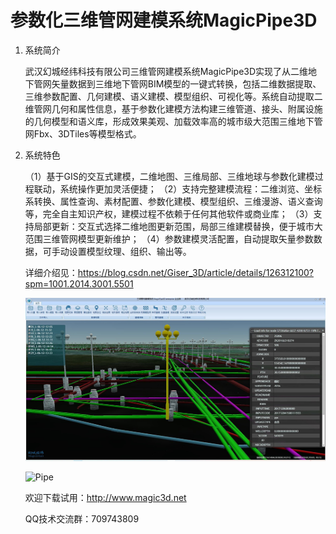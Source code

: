 # 参数化三维管网建模系统MagicPipe3D
    
1. 系统简介

    武汉幻城经纬科技有限公司三维管网建模系统MagicPipe3D实现了从二维地下管网矢量数据到三维地下管网BIM模型的一键式转换，包括二维数据提取、三维参数配置、几何建模、语义建模、模型组织、可视化等。系统自动提取二维管网几何和属性信息，基于参数化建模方法构建三维管道、接头、附属设施的几何模型和语义库，形成效果美观、加载效率高的城市级大范围三维地下管网Fbx、3DTiles等模型格式。

2. 系统特色

    （1）基于GIS的交互式建模，二维地图、三维局部、三维地球与参数化建模过程联动，系统操作更加灵活便捷；
    （2）支持完整建模流程：二维浏览、坐标系转换、属性查询、素材配置、参数化建模、模型组织、三维漫游、语义查询等，完全自主知识产权，建模过程不依赖于任何其他软件或商业库；
    （3）支持局部更新：交互式选择二维地图更新范围，局部三维建模替换，便于城市大范围三维管网模型更新维护；
    （4）参数建模灵活配置，自动提取矢量参数数据，可手动设置模型纹理、组织、输出等。
    
    详细介绍见：https://blog.csdn.net/Giser_3D/article/details/126312100?spm=1001.2014.3001.5501
    
    ![Image text](https://github.com/MagicUrban/MagicPipe3D/blob/main/Picture.jpg)

   ![Pipe](https://github.com/MagicUrban/MagicPipe3D/assets/56432942/16bb5221-4b1e-4a70-a5d5-e6c2ca1b30b5)

   
    欢迎下载试用：http://www.magic3d.net
    
    QQ技术交流群：709743809
